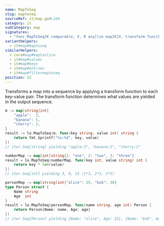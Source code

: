```yaml
---
name: MapToSeq
slug: maptoseq
sourceRef: it/map.go#L164
category: it
subCategory: map
signatures:
  - "func MapToSeq[K comparable, V, R any](in map[K]V, transform func(key K, value V) R) iter.Seq[R]"
variantHelpers:
  - it#map#maptoseq
similarHelpers:
  - core#map#maptoslice
  - it#map#values
  - it#map#keys
  - it#map#entries
  - it#map#filtermaptoseq
position: 52
---
```


Transforms a map into a sequence by applying a transform function to each key-value pair. The transform function determines what values are yielded in the output sequence.

```go
m := map[string]int{
    "apple":  3,
    "banana": 5,
    "cherry": 2,
}
result := lo.MapToSeq(m, func(key string, value int) string {
    return fmt.Sprintf("%s:%d", key, value)
})
// iter.Seq[string] yielding "apple:3", "banana:5", "cherry:2"

numberMap := map[int]string{1: "one", 2: "two", 3: "three"}
result = lo.MapToSeq(numberMap, func(key int, value string) int {
    return key * len(value)
})
// iter.Seq[int] yielding 3, 6, 15 (1*3, 2*3, 3*5)

personMap := map[string]int{"alice": 25, "bob": 30}
type Person struct {
    Name string
    Age  int
}
result = lo.MapToSeq(personMap, func(name string, age int) Person {
    return Person{Name: name, Age: age}
})
// iter.Seq[Person] yielding {Name: "alice", Age: 25}, {Name: "bob", Age: 30}
```